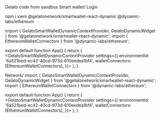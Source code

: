 Gelato code from sandbox
Smart wallet/ Login 

npm i viem @gelatonetwork/smartwallet-react-dynamic @dynamic-labs/ethereum

import { GelatoSmartWalletDynamicContextProvider, GelatoDynamicWidget } from '@gelatonetwork/smartwallet-react-dynamic';
import { EthereumWalletConnectors } from '@dynamic-labs/ethereum';

export default function App() {
  return (
    <GelatoSmartWalletDynamicContextProvider settings={{ environmentId: '6a521bed-ec42-40cd-973d-610eedea1bf4', walletConnectors: [EthereumWalletConnectors], }}>
      <GelatoDynamicWidget />
    </GelatoSmartWalletDynamicContextProvider>
  );
}



Network/
import { GelatoSmartWalletDynamicContextProvider, GelatoDynamicWidget } from '@gelatonetwork/smartwallet-react-dynamic';
import { EthereumWalletConnectors } from '@dynamic-labs/ethereum';

export default function App() {
  return (
    <GelatoSmartWalletDynamicContextProvider settings={{ environmentId: '6a521bed-ec42-40cd-973d-610eedea1bf4', walletConnectors: [EthereumWalletConnectors], }}>
      <GelatoDynamicWidget />
    </GelatoSmartWalletDynamicContextProvider>
  );
}



